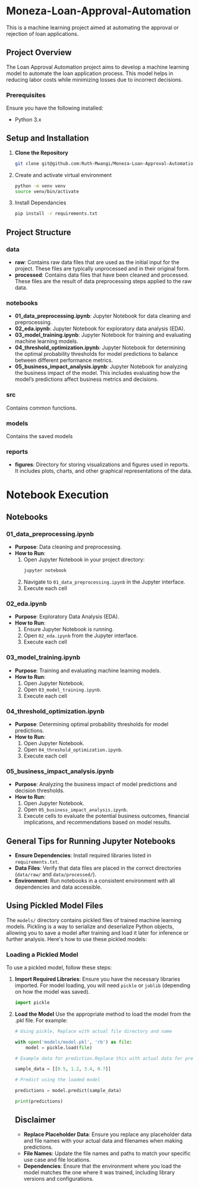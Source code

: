 # Moneza-Loan-Approval-Automation
This is a machine learning project aimed at automating the approval or rejection of loan applications.
## Project Overview

The Loan Approval Automation project aims to develop a machine learning model to automate the loan application process. This model helps in reducing labor costs while minimizing losses due to incorrect decisions.

### Prerequisites

Ensure you have the following installed:
- Python 3.x

## Setup and Installation

1. **Clone the Repository**

   ```bash
   git clone git@github.com:Ruth-Mwangi/Moneza-Loan-Approval-Automation.git
   ```
2. Create and activate virtual environment
    ```bash
    python -m venv venv
    source venv/bin/activate
    ```
3. Install Dependancies
    ```bash
    pip install -r requirements.txt
    ```
## Project Structure
### data
- **raw**: Contains raw data files that are used as the initial input for the project. These files are typically unprocessed and in their original form.
- **processed**: Contains data files that have been cleaned and processed. These files are the result of data preprocessing steps applied to the raw data.


### notebooks
- **01_data_preprocessing.ipynb**: Jupyter Notebook for data cleaning and preprocessing. 
- **02_eda.ipynb**: Jupyter Notebook for exploratory data analysis (EDA).
- **03_model_training.ipynb**: Jupyter Notebook for training and evaluating machine learning models.
- **04_threshold_optimization.ipynb**: Jupyter Notebook for determining the optimal probability thresholds for model predictions to balance between different performance metrics.
- **05_business_impact_analysis.ipynb**: Jupyter Notebook for analyzing the business impact of the model. This includes evaluating how the model’s predictions affect business metrics and decisions.

### src
Contains common functions.

### models
Contains the saved models

### reports
- **figures**: Directory for storing visualizations and figures used in reports. It includes plots, charts, and other graphical representations of the data.

# Notebook Execution

## Notebooks

### 01_data_preprocessing.ipynb
- **Purpose**: Data cleaning and preprocessing.
- **How to Run**:
  1. Open Jupyter Notebook in your project directory:
     ```bash
     jupyter notebook
     ```
  2. Navigate to `01_data_preprocessing.ipynb` in the Jupyter interface.
  3. Execute each cell

### 02_eda.ipynb
- **Purpose**: Exploratory Data Analysis (EDA).
- **How to Run**:
  1. Ensure Jupyter Notebook is running.
  2. Open `02_eda.ipynb` from the Jupyter interface.
  3. Execute each cell

### 03_model_training.ipynb
- **Purpose**: Training and evaluating machine learning models.
- **How to Run**:
  1. Open Jupyter Notebook.
  2. Open `03_model_training.ipynb`.
  3. Execute each cell

### 04_threshold_optimization.ipynb
- **Purpose**: Determining optimal probability thresholds for model predictions.
- **How to Run**:
  1. Open Jupyter Notebook.
  2. Open `04_threshold_optimization.ipynb`.
  3. Execute each cell

### 05_business_impact_analysis.ipynb
- **Purpose**: Analyzing the business impact of model predictions and decision thresholds.
- **How to Run**:
  1. Open Jupyter Notebook.
  2. Open `05_business_impact_analysis.ipynb`.
  3. Execute cells to evaluate the potential business outcomes, financial implications, and recommendations based on model results.

## General Tips for Running Jupyter Notebooks
- **Ensure Dependencies**: Install required libraries listed in `requirements.txt`.
- **Data Files**: Verify that data files are placed in the correct directories (`data/raw/` and `data/processed/`).
- **Environment**: Run notebooks in a consistent environment with all dependencies and data accessible.

## Using Pickled Model Files

The `models/` directory contains pickled files of trained machine learning models. Pickling is a way to serialize and deserialize Python objects, allowing you to save a model after training and load it later for inference or further analysis. Here's how to use these pickled models:

### Loading a Pickled Model

To use a pickled model, follow these steps:

1. **Import Required Libraries**:
   Ensure you have the necessary libraries imported. For model loading, you will need `pickle` or `joblib` (depending on how the model was saved).

   ```python
   import pickle
   ```
2. **Load the Model**
    Use the appropriate method to load the model from the .pkl file. For example: 
    ```python
    # Using pickle, Replace with actual file directory and name

    with open('models/model.pkl', 'rb') as file:
        model = pickle.load(file)

    # Example data for prediction.Replace this with actual data for prediction

    sample_data = [[0.5, 1.2, 3.4, 0.7]]

    # Predict using the loaded model

    predictions = model.predict(sample_data)

    print(predictions)
    ```
    ## Disclaimer

    - **Replace Placeholder Data**: Ensure you replace any placeholder data and file names with your actual data and filenames when making predictions.
    - **File Names**: Update the file names and paths to match your specific use case and file locations.
    - **Dependencies**: Ensure that the environment where you load the model matches the one where it was trained, including library versions and configurations.
